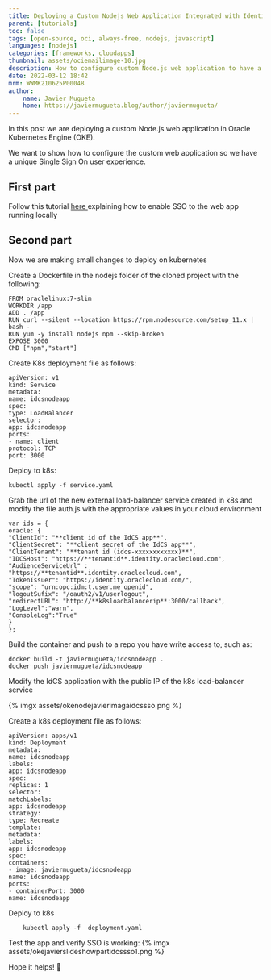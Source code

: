 ```yaml
---
title: Deploying a Custom Nodejs Web Application Integrated with Identity Cloud Service for Unique Single Sign On UX 
parent: [tutorials]
toc: false
tags: [open-source, oci, always-free, nodejs, javascript]
languages: [nodejs]
categories: [frameworks, cloudapps]
thumbnail: assets/ociemailimage-10.jpg
description: How to configure custom Node.js web application to have a unique Single Sign On user experience.
date: 2022-03-12 18:42
mrm: WWMK210625P00048 
author:
    name: Javier Mugueta
    home: https://javiermugueta.blog/author/javiermugueta/ 
---
```


In this post we are deploying a custom Node.js web application in Oracle Kubernetes Engine (OKE).

We want to show how to configure the custom web application so we have a unique Single Sign On user experience.

## First part

Follow this tutorial [here ](https://www.oracle.com/webfolder/technetwork/tutorials/obe/cloud/idcs/idcs_nodejs_sdk_obe/idcs-nodejs-sdk.html)explaining how to enable SSO to the web app running locally

## Second part

Now we are making small changes to deploy on kubernetes

Create a Dockerfile in the nodejs folder of the cloned project with the following:

```console
FROM oraclelinux:7-slim
WORKDIR /app
ADD . /app
RUN curl --silent --location https://rpm.nodesource.com/setup_11.x | bash -
RUN yum -y install nodejs npm --skip-broken
EXPOSE 3000
CMD ["npm","start"]
```

Create K8s deployment file as follows:

```console 
apiVersion: v1
kind: Service
metadata:
name: idcsnodeapp
spec:
type: LoadBalancer
selector:
app: idcsnodeapp
ports:
- name: client
protocol: TCP
port: 3000
```

Deploy to k8s:

```console
kubectl apply -f service.yaml
```

Grab the url of the new external load-balancer service created in k8s and modify the file auth.js with the appropriate values in your cloud environment

```console 
var ids = {
oracle: {
"ClientId": "**client id of the IdCS app**",
"ClientSecret": "**client secret of the IdCS app**",
"ClientTenant": "**tenant id (idcs-xxxxxxxxxxxx)**",
"IDCSHost": "https://**tenantid**.identity.oraclecloud.com",
"AudienceServiceUrl" : "https://**tenantid**.identity.oraclecloud.com",
"TokenIssuer": "https://identity.oraclecloud.com/",
"scope": "urn:opc:idm:t.user.me openid",
"logoutSufix": "/oauth2/v1/userlogout",
"redirectURL": "http://**k8sloadbalancerip**:3000/callback",
"LogLevel":"warn",
"ConsoleLog":"True"
}
};
```

Build the container and push to a repo you have write access to, such as:

```console
docker build -t javiermugueta/idcsnodeapp .
docker push javiermugueta/idcsnodeapp
```

Modify the IdCS application with the public IP of the k8s load-balancer service

{% imgx assets/okenodejavierimagaidcssso.png %}

Create a k8s deployment file as follows:

```console
apiVersion: apps/v1
kind: Deployment
metadata:
name: idcsnodeapp
labels:
app: idcsnodeapp
spec:
replicas: 1
selector:
matchLabels:
app: idcsnodeapp
strategy:
type: Recreate
template:
metadata:
labels:
app: idcsnodeapp
spec:
containers:
- image: javiermugueta/idcsnodeapp
name: idcsnodeapp
ports:
- containerPort: 3000
name: idcsnodeapp
``` 
    
    

Deploy to k8s

```console
    kubectl apply -f  deployment.yaml
```

Test the app and verify SSO is working:
{% imgx assets/okejavierslideshowpartidcssso1.png %}



Hope it helps! 🙂

